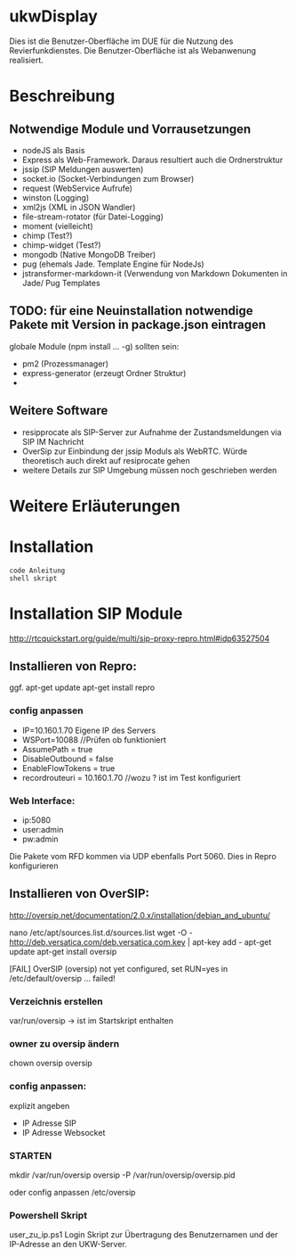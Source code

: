 # ukwDisplay
Dies ist die Benutzer-Oberfläche im DUE für die Nutzung des Revierfunkdienstes. Die Benutzer-Oberfläche ist als Webanwenung realisiert.

# Beschreibung
## Notwendige Module und Vorrausetzungen
- nodeJS als Basis
- Express als Web-Framework. Daraus resultiert auch die Ordnerstruktur
- jssip (SIP Meldungen auswerten)
- socket.io (Socket-Verbindungen zum Browser)
- request (WebService Aufrufe)
- winston (Logging)
- xml2js (XML in JSON Wandler)
- file-stream-rotator (für Datei-Logging)
- moment (vielleicht)
- chimp (Test?)
- chimp-widget (Test?)
- mongodb (Native MongoDB Treiber)
- pug (ehemals Jade. Template Engine für NodeJs)
- jstransformer-markdown-it (Verwendung von Markdown Dokumenten in Jade/ Pug Templates
## TODO: für eine Neuinstallation notwendige Pakete mit Version in package.json eintragen

globale Module (npm install ... -g) sollten sein:
- pm2 (Prozessmanager)
- express-generator (erzeugt Ordner Struktur)
- 

## Weitere Software
- resipprocate als SIP-Server zur Aufnahme der Zustandsmeldungen via SIP IM Nachricht
- OverSip zur Einbindung der jssip Moduls als WebRTC. Würde theoretisch auch direkt auf resiprocate gehen
- weitere Details zur SIP Umgebung müssen noch geschrieben werden

# Weitere Erläuterungen

# Installation
    code Anleitung
    shell skript

# Installation SIP Module
http://rtcquickstart.org/guide/multi/sip-proxy-repro.html#idp63527504

## Installieren von Repro:
ggf. apt-get update
apt-get install repro

### config anpassen
- IP=10.160.1.70 Eigene IP des Servers
- WSPort=10088  //Prüfen ob funktioniert
- AssumePath = true
- DisableOutbound = false
- EnableFlowTokens = true
- recordrouteuri = 10.160.1.70 //wozu ? ist im Test konfiguriert

### Web Interface:
- ip:5080
- user:admin
- pw:admin

Die Pakete vom RFD kommen via UDP ebenfalls Port 5060. Dies in Repro konfigurieren



## Installieren von OverSIP:
http://oversip.net/documentation/2.0.x/installation/debian_and_ubuntu/

nano /etc/apt/sources.list.d/sources.list
wget -O - http://deb.versatica.com/deb.versatica.com.key | apt-key add -
apt-get update
apt-get install oversip

[FAIL] OverSIP (oversip) not yet configured, set RUN=yes in /etc/default/oversip ... failed!

### Verzeichnis erstellen
var/run/oversip    -> ist im Startskript enthalten

### owner zu oversip ändern
chown oversip oversip

### config anpassen:
explizit angeben
- IP Adresse SIP
- IP Adresse Websocket 

### STARTEN
mkdir /var/run/oversip
oversip -P /var/run/oversip/oversip.pid

oder config anpassen /etc/oversip


### Powershell Skript
user_zu_ip.ps1 Login Skript zur Übertragung des Benutzernamen und der IP-Adresse an den UKW-Server.

